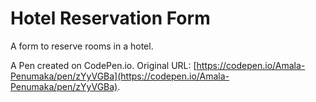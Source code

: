 # Hotel Reservation Form
A form to reserve rooms in a hotel.

A Pen created on CodePen.io. Original URL: [https://codepen.io/Amala-Penumaka/pen/zYyVGBa](https://codepen.io/Amala-Penumaka/pen/zYyVGBa).

